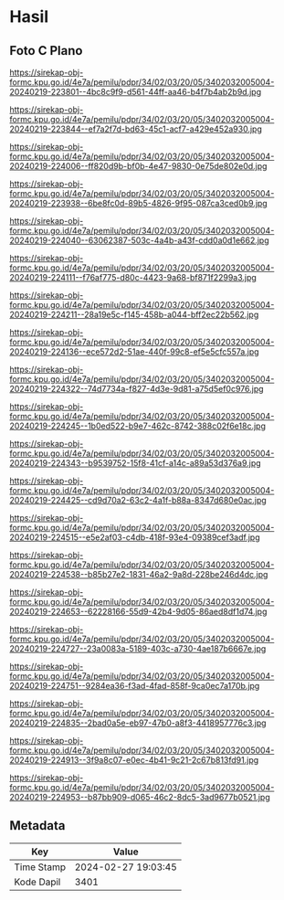 # Hasil

## Foto C Plano

https://sirekap-obj-formc.kpu.go.id/4e7a/pemilu/pdpr/34/02/03/20/05/3402032005004-20240219-223801--4bc8c9f9-d561-44ff-aa46-b4f7b4ab2b9d.jpg

https://sirekap-obj-formc.kpu.go.id/4e7a/pemilu/pdpr/34/02/03/20/05/3402032005004-20240219-223844--ef7a2f7d-bd63-45c1-acf7-a429e452a930.jpg

https://sirekap-obj-formc.kpu.go.id/4e7a/pemilu/pdpr/34/02/03/20/05/3402032005004-20240219-224006--ff820d9b-bf0b-4e47-9830-0e75de802e0d.jpg

https://sirekap-obj-formc.kpu.go.id/4e7a/pemilu/pdpr/34/02/03/20/05/3402032005004-20240219-223938--6be8fc0d-89b5-4826-9f95-087ca3ced0b9.jpg

https://sirekap-obj-formc.kpu.go.id/4e7a/pemilu/pdpr/34/02/03/20/05/3402032005004-20240219-224040--63062387-503c-4a4b-a43f-cdd0a0d1e662.jpg

https://sirekap-obj-formc.kpu.go.id/4e7a/pemilu/pdpr/34/02/03/20/05/3402032005004-20240219-224111--f76af775-d80c-4423-9a68-bf871f2299a3.jpg

https://sirekap-obj-formc.kpu.go.id/4e7a/pemilu/pdpr/34/02/03/20/05/3402032005004-20240219-224211--28a19e5c-f145-458b-a044-bff2ec22b562.jpg

https://sirekap-obj-formc.kpu.go.id/4e7a/pemilu/pdpr/34/02/03/20/05/3402032005004-20240219-224136--ece572d2-51ae-440f-99c8-ef5e5cfc557a.jpg

https://sirekap-obj-formc.kpu.go.id/4e7a/pemilu/pdpr/34/02/03/20/05/3402032005004-20240219-224322--74d7734a-f827-4d3e-9d81-a75d5ef0c976.jpg

https://sirekap-obj-formc.kpu.go.id/4e7a/pemilu/pdpr/34/02/03/20/05/3402032005004-20240219-224245--1b0ed522-b9e7-462c-8742-388c02f6e18c.jpg

https://sirekap-obj-formc.kpu.go.id/4e7a/pemilu/pdpr/34/02/03/20/05/3402032005004-20240219-224343--b9539752-15f8-41cf-a14c-a89a53d376a9.jpg

https://sirekap-obj-formc.kpu.go.id/4e7a/pemilu/pdpr/34/02/03/20/05/3402032005004-20240219-224425--cd9d70a2-63c2-4a1f-b88a-8347d680e0ac.jpg

https://sirekap-obj-formc.kpu.go.id/4e7a/pemilu/pdpr/34/02/03/20/05/3402032005004-20240219-224515--e5e2af03-c4db-418f-93e4-09389cef3adf.jpg

https://sirekap-obj-formc.kpu.go.id/4e7a/pemilu/pdpr/34/02/03/20/05/3402032005004-20240219-224538--b85b27e2-1831-46a2-9a8d-228be246d4dc.jpg

https://sirekap-obj-formc.kpu.go.id/4e7a/pemilu/pdpr/34/02/03/20/05/3402032005004-20240219-224653--62228166-55d9-42b4-9d05-86aed8df1d74.jpg

https://sirekap-obj-formc.kpu.go.id/4e7a/pemilu/pdpr/34/02/03/20/05/3402032005004-20240219-224727--23a0083a-5189-403c-a730-4ae187b6667e.jpg

https://sirekap-obj-formc.kpu.go.id/4e7a/pemilu/pdpr/34/02/03/20/05/3402032005004-20240219-224751--9284ea36-f3ad-4fad-858f-9ca0ec7a170b.jpg

https://sirekap-obj-formc.kpu.go.id/4e7a/pemilu/pdpr/34/02/03/20/05/3402032005004-20240219-224835--2bad0a5e-eb97-47b0-a8f3-4418957776c3.jpg

https://sirekap-obj-formc.kpu.go.id/4e7a/pemilu/pdpr/34/02/03/20/05/3402032005004-20240219-224913--3f9a8c07-e0ec-4b41-9c21-2c67b813fd91.jpg

https://sirekap-obj-formc.kpu.go.id/4e7a/pemilu/pdpr/34/02/03/20/05/3402032005004-20240219-224953--b87bb909-d065-46c2-8dc5-3ad9677b0521.jpg


## Metadata

| Key        | Value               |
| ---------- | ------------------- |
| Time Stamp | 2024-02-27 19:03:45 |
| Kode Dapil | 3401                |



